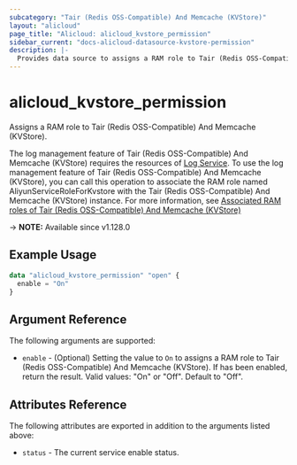 ```yaml
---
subcategory: "Tair (Redis OSS-Compatible) And Memcache (KVStore)"
layout: "alicloud"
page_title: "Alicloud: alicloud_kvstore_permission"
sidebar_current: "docs-alicloud-datasource-kvstore-permission"
description: |-
  Provides data source to assigns a RAM role to Tair (Redis OSS-Compatible) And Memcache (KVStore).
---
```


# alicloud_kvstore_permission

Assigns a RAM role to Tair (Redis OSS-Compatible) And Memcache (KVStore).

The log management feature of Tair (Redis OSS-Compatible) And Memcache (KVStore) requires the resources of [Log Service](https://www.alibabacloud.com/help/doc-detail/48869.htm). 
To use the log management feature of Tair (Redis OSS-Compatible) And Memcache (KVStore), you can call this operation to associate the RAM role named AliyunServiceRoleForKvstore with the Tair (Redis OSS-Compatible) And Memcache (KVStore) instance. 
For more information, see [Associated RAM roles of Tair (Redis OSS-Compatible) And Memcache (KVStore)](https://www.alibabacloud.com/help/doc-detail/184337.htm)

-> **NOTE:** Available since v1.128.0

## Example Usage

```terraform
data "alicloud_kvstore_permission" "open" {
  enable = "On"
}
```

## Argument Reference

The following arguments are supported:

* `enable` - (Optional) Setting the value to `On` to assigns a RAM role to Tair (Redis OSS-Compatible) And Memcache (KVStore). If has been enabled, return the result. Valid values: "On" or "Off". Default to "Off".

## Attributes Reference

The following attributes are exported in addition to the arguments listed above:

* `status` - The current service enable status. 
